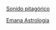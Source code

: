 

[Sonido pitagórico](https://xavip.github.io/sonidopitagorico.html)

[Emana Astrologia](https://xavip.github.io/emanaastrologia.html)
